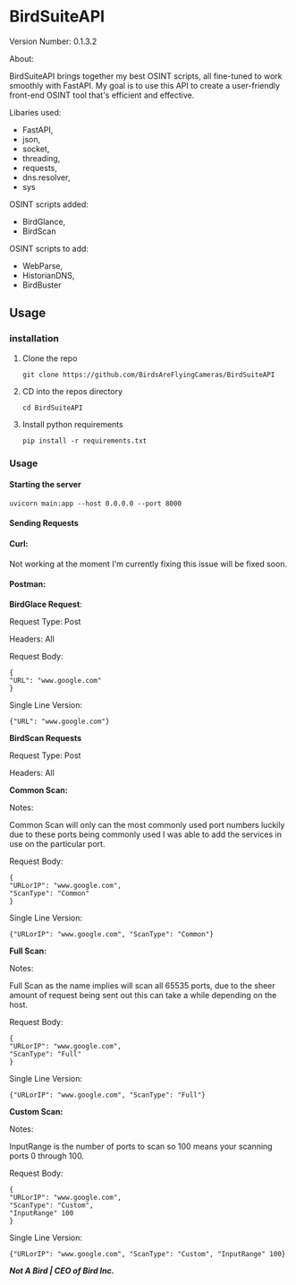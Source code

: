 # BirdSuiteAPI

Version Number: 0.1.3.2

About:

 BirdSuiteAPI brings together my best OSINT scripts, all fine-tuned to work smoothly with FastAPI. 
 My goal is to use this API to create a user-friendly front-end OSINT tool that's efficient and effective.

Libaries used:

- FastAPI,  
- json,  
- socket,  
- threading,  
- requests,  
- dns.resolver,  
- sys

OSINT scripts added:

- BirdGlance, 
- BirdScan

OSINT scripts to add:

- WebParse,  
- HistorianDNS,
- BirdBuster 

## Usage

### installation

1. Clone the repo

       git clone https://github.com/BirdsAreFlyingCameras/BirdSuiteAPI

2. CD into the repos directory 

       cd BirdSuiteAPI

3. Install python requirements

       pip install -r requirements.txt

### Usage

#### Starting the server

    uvicorn main:app --host 0.0.0.0 --port 8000

#### Sending Requests

#### Curl:

Not working at the moment I'm currently fixing this issue 
will be fixed soon.

#### Postman:

**BirdGlace Request**: 

Request Type: Post  

Headers: All

Request Body:

    {
    "URL": "www.google.com"
    }

Single Line Version:

    {"URL": "www.google.com"}


**BirdScan Requests**

Request Type: Post  

Headers: All


**Common Scan:**

Notes:

Common Scan will only can the most commonly used port numbers
luckily due to these ports being commonly used I was able to 
add the services in use on the particular port.

Request Body:

    {
    "URLorIP": "www.google.com",
    "ScanType": "Common"
    }

Single Line Version:

    {"URLorIP": "www.google.com", "ScanType": "Common"}



**Full Scan:**

Notes:

Full Scan as the name implies will scan all 65535 ports,
due to the sheer amount of request being sent out this 
can take a while depending on the host.

Request Body:

    {
    "URLorIP": "www.google.com",
    "ScanType": "Full"
    }

Single Line Version:

    {"URLorIP": "www.google.com", "ScanType": "Full"}
    

**Custom Scan:**

Notes: 

InputRange is the number of ports to scan so 100 means your 
scanning ports 0 through 100.

Request Body:

    {
    "URLorIP": "www.google.com",
    "ScanType": "Custom",
    "InputRange" 100
    }

Single Line Version:

    {"URLorIP": "www.google.com", "ScanType": "Custom", "InputRange" 100}

***Not A Bird | CEO of Bird Inc.***
